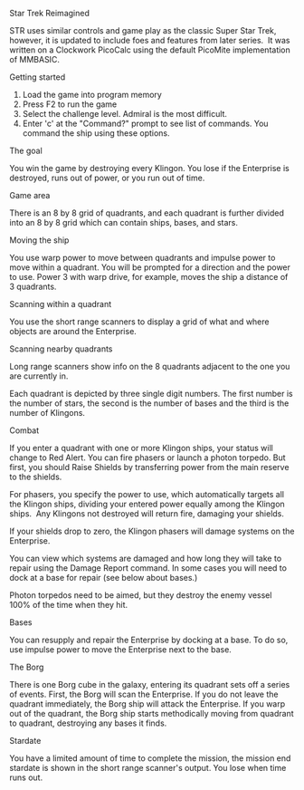 Star Trek Reimagined 

STR uses similar controls and game play as the classic Super Star Trek, however, it is updated to include foes and features from later series. 
It was written on a Clockwork PicoCalc using the default PicoMite implementation of MMBASIC.

Getting started 
1. Load the game into program memory
2. Press F2 to run the game
3. Select the challenge level. Admiral is the most difficult.
4. Enter 'c' at the "Command?" prompt to see list of commands. You command the ship using these options.

The goal

You win the game by destroying every Klingon. You lose if the Enterprise is destroyed, runs out of power, or you run out of time. 

Game area

There is an 8 by 8 grid of quadrants, and each quadrant is further divided into an 8 by 8 grid which can contain ships, bases, and stars. 

Moving the ship

You use warp power to move between quadrants and impulse power to move within a quadrant. You will be prompted for a direction and the power to use. Power 3 with warp drive, for example, moves the ship a distance of 3 quadrants. 

Scanning within a quadrant

You use the short range scanners to display a grid of what and where objects are around the Enterprise.

Scanning nearby quadrants 

Long range scanners show info on the 8 quadrants adjacent to the one you are currently in.

Each quadrant is depicted by three single digit numbers. The first number is the number of stars, the second is the number of bases and the third is the number of Klingons.

Combat

If you enter a quadrant with one or more Klingon ships, your status will change to Red Alert. You can fire phasers or launch a photon torpedo.
But first, you should Raise Shields by transferring power from the main reserve to the shields.

For phasers, you specify the power to use, which automatically targets all the Klingon ships, dividing your entered power equally among the Klingon ships. 
Any Klingons not destroyed will return fire, damaging your shields.

If your shields drop to zero, the Klingon phasers will damage systems on the Enterprise. 

You can view which systems are damaged and how long they will take to repair using the Damage Report command. In some cases you will need to dock at a base for repair (see below about bases.)

Photon torpedos need to be aimed, but they destroy the enemy vessel 100% of the time when they hit. 

Bases

You can resupply and repair the Enterprise by docking at a base. To do so, use impulse power to move the Enterprise next to the base. 

The Borg

There is one Borg cube in the galaxy, entering its quadrant sets off a series of events. First, the Borg will scan the Enterprise. If you do not leave the quadrant immediately, the Borg ship will attack the Enterprise. If you warp out of the quadrant, the Borg ship starts methodically moving from quadrant to quadrant, destroying any bases it finds. 

Stardate

You have a limited amount of time to complete the mission, the mission end stardate is shown in the short range scanner's output. You lose when time runs out.




